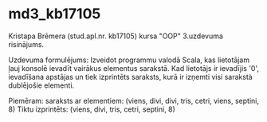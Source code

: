 # md3_kb17105
Kristapa Brēmera (stud.apl.nr. kb17105) kursa "OOP" 3.uzdevuma risinājums.


Uzdevuma formulējums: Izveidot programmu valodā Scala, kas lietotājam ļauj konsolē ievadīt vairākus elementus sarakstā.
Kad lietotājs ir ievadījis '0', ievadīšana apstājas un tiek izprintēts saraksts, kurā ir izņemti visi sarakstà dublējošie elementi.

Piemēram: saraksts ar elementiem: (viens, divi, divi, tris, cetri, viens, septini, 8)
Tiktu izprintēts: (viens, divi, tris, cetri, septini, 8)
